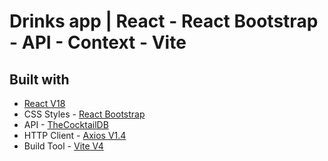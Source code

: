 # Drinks app | React - React Bootstrap - API - Context - Vite

## Built with

- [React V18](https://es.react.dev/)
- CSS Styles - [React Bootstrap](https://react-bootstrap.github.io/)
- API - [TheCocktailDB](https://www.thecocktaildb.com/)
- HTTP Client - [Axios V1.4](https://axios-http.com/docs/intro)
- Build Tool - [Vite V4](https://vitejs.dev)

